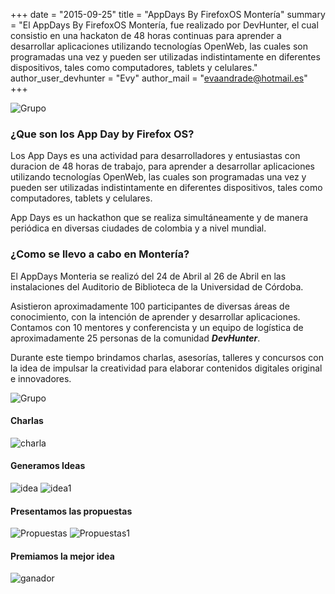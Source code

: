 +++
date = "2015-09-25"
title = "AppDays By FirefoxOS Montería"
summary = "El AppDays By FirefoxOS Montería, fue realizado por DevHunter, el cual consistio en una hackaton de 48 horas continuas para aprender a desarrollar aplicaciones utilizando tecnologías OpenWeb, las cuales son programadas una vez y pueden ser utilizadas indistintamente en diferentes dispositivos, tales como computadores, tablets y celulares."
author_user_devhunter = "Evy"
author_mail = "evaandrade@hotmail.es"
+++

![Grupo](https://devhunter.co/devhunt/img/appdays.jpg)

### ¿Que son los App Day by Firefox OS?

Los App Days es una actividad para desarrolladores y entusiastas con duracion de 48 horas de trabajo, para aprender a desarrollar aplicaciones utilizando tecnologías OpenWeb, las cuales son programadas una vez y pueden ser utilizadas indistintamente en diferentes dispositivos, tales como computadores, tablets y celulares.

App Days es un hackathon que se realiza simultáneamente y de manera periódica en diversas ciudades de colombia y a nivel mundial.

### ¿Como se llevo a cabo en Montería?

El AppDays Monteria se realizó del 24 de Abril al 26 de Abril en las instalaciones del Auditorio de Biblioteca de la Universidad de Córdoba.

Asistieron aproximadamente 100 participantes de diversas áreas de conocimiento, con la intención de aprender y desarrollar aplicaciones.
Contamos con 10 mentores y conferencista y un equipo de logística de aproximadamente 25 personas de la comunidad ***DevHunter***.

Durante este tiempo brindamos charlas, asesorías, talleres y concursos con la idea de impulsar la creatividad para elaborar contenidos digitales original e innovadores.

![Grupo](http://blog.devhunter.co/img/appdays/group1.jpg)

#### Charlas

![charla](http://blog.devhunter.co/img/appdays/speak1.jpg)

#### Generamos Ideas

![idea](http://blog.devhunter.co/img/appdays/work3.jpg)
![idea1](http://blog.devhunter.co/img/appdays/work1.jpg)

#### Presentamos las propuestas

![Propuestas](http://blog.devhunter.co/img/appdays/mock1.jpg)
![Propuestas1](http://blog.devhunter.co/img/appdays/mock2.jpg)

#### Premiamos la mejor idea

![ganador](http://blog.devhunter.co/img/appdays/easybeat.jpg)
